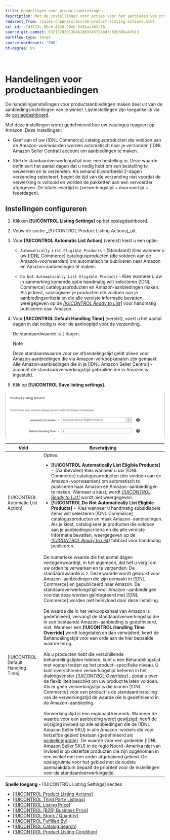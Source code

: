 ```yaml
---
title: Handelingen voor productaanbiedingen
description: Met de instellingen voor acties voor het aanbieden van producten kunt u bepalen hoe de handelscatalogus reageert op Amazon.
redirect_from: /sales-channels/asc/ob-product-listing-actions.html
exl-id: c7d3f22c-05c6-4826-99eb-543bac462cf8
source-git-commit: 632157839130461869345724bdfc03b306a4f613
workflow-type: tm+mt
source-wordcount: '568'
ht-degree: 0%

---
```


# Handelingen voor productaanbiedingen

De handelingsinstellingen voor productaanbiedingen maken deel uit van de aanbiedingsinstellingen van je winkel. Lijstinstellingen zijn toegankelijk via de [opslagdashboard](./amazon-store-dashboard.md).

Met deze instellingen wordt gedefinieerd hoe uw catalogus reageert op Amazon. Deze instellingen:

- Geef aan of uw [!DNL Commerce] catalogusproducten die voldoen aan de Amazon-voorwaarden worden automatisch naar je verzonden [!DNL Amazon Seller Central] account om aanbiedingen te maken.

- Stel de standaardverwerkingstijd voor een bestelling in. Deze waarde definieert het aantal dagen dat u nodig hebt om een bestelling te verwerken en te verzenden. Als iemand bijvoorbeeld 2-dagen verzending selecteert, begint de tijd van de verzending niet voordat de verwerking is voltooid en worden de pakketten aan een vervoerder afgegeven. De totale levertijd is (verwerkingstijd + doorvoertijd + feestdagen).

## Instellingen configureren

1. Klikken **[!UICONTROL Listing Settings]** op het opslagdashboard.

1. Vouw de sectie _[!UICONTROL Product Listing Actions]_uit.

1. Voor **[!UICONTROL Automatic List Action]** (vereist) kiest u een optie:

   - `Automatically List Eligible Products` - (Standaard) Kies wanneer u uw [!DNL Commerce] catalogusproducten (die voldoen aan de Amazon-voorwaarden) om automatisch te publiceren naar Amazon en Amazon-aanbiedingen te maken.

   - `Do Not Automatically List Eligible Products` - Kies wanneer u uw in aanmerking komende optie handmatig wilt selecteren [!DNL Commerce] catalogusproducten en Amazon-aanbiedingen maken. Als je kiest, catalogiseer je producten die voldoen aan je aanbiedingscriteria en die alle vereiste informatie bevatten, weergegeven op de [_[!UICONTROL Ready to List]_](./ready-to-list.md) voor handmatig publiceren naar Amazon.

1. Voor **[!UICONTROL Default Handling Time]** (vereist), voert u het aantal dagen in dat nodig is voor de aanlooptijd vóór de verzending.

   De standaardwaarde is `2` dagen.

   >[!NOTE]
   >
   >Deze standaardwaarde voor de afhandelingstijd geldt alleen voor Amazon-aanbiedingen die via Amazon-verkoopkanalen zijn gemaakt. Alle Amazon-aanbiedingen die in je [!DNL Amazon Seller Central] -account de standaardverwerkingstijd gebruiken die in Amazon is ingesteld.

1. Klik op **[!UICONTROL Save listing settings]**.

![Handelingen voor productaanbiedingen](assets/amazon-product-listing-actions.png)

| Veld | Beschrijving |
|--- |--- |
| [!UICONTROL Automatic List Action] | Opties:<ul><li>**[!UICONTROL Automatically List Eligible Products]** - (Aanbevolen) Kies wanneer u uw [!DNL Commerce] catalogusproducten (die voldoen aan de Amazon-voorwaarden) om automatisch te publiceren naar Amazon en Amazon-aanbiedingen te maken. Wanneer u kiest, wordt [_[!UICONTROL Ready to List]_](./ready-to-list.md) wordt niet weergegeven. </li><li>**[!UICONTROL Do Not Automatically List Eligible Products]** - Kies wanneer u handmatig subsidiabele items wilt selecteren [!DNL Commerce] catalogusproducten en maak Amazon-aanbiedingen. Als je kiest, catalogiseer je producten die voldoen aan je aanbiedingscriteria en die alle vereiste informatie bevatten, weergegeven op de [_[!UICONTROL Ready to List]_](./ready-to-list.md) tabblad voor handmatig publiceren.</li></ul> |
| [!UICONTROL Default Handling Time] | De numerieke waarde die het aantal dagen vertegenwoordigt, in het algemeen, dat het u vergt om uw orden te verwerken en te verzenden. De standaardwaarde is `2`. Deze waarde wordt gebruikt voor Amazon-aanbiedingen die zijn gemaakt in [!DNL Commerce] en gepubliceerd naar Amazon. De standaardverwerkingstijd voor Amazon-aanbiedingen voordat deze worden geïntegreerd met [!DNL Commerce] worden niet beïnvloed door deze instelling.<br><br>De waarde die in het verkoopkanaal van Amazon is gedefinieerd, vervangt de standaardverwerkingstijd die in een bestaande Amazon-aanbieding is gedefinieerd, niet. Wanneer een **[!UICONTROL Handling Time Override]** wordt toegelaten en dan verwijderd, keert de Behandelingstijd voor een orde aan de hier bepaalde waarde terug.<br><br>Als u producten hebt die verschillende behandelingstijden hebben, kunt u een Behandelingstijd met voeten treden op het product-specifieke niveau. U kunt overschreven verwerkingstijd beheren in het dialoogvenster [_[!UICONTROL Overrides]_](./overrides.md) , zodat u over de flexibiliteit beschikt om uw product te laten voldoen. Als er geen verwerkingstijd is die binnen [!DNL Commerce] voor een product is de standaardinstelling van de verwerkingstijd de waarde die is gedefinieerd in de Amazon-aanbieding.<br><br>Verwerkingstijd is een regionaal kenmerk. Wanneer de waarde voor een aanbieding wordt gewijzigd, heeft de wijziging invloed op alle aanbiedingen die de [!DNL Amazon Seller SKU] in alle Amazon-winkels die voor hetzelfde gebied bestaan (gedefinieerd als [winkelintegratie](./store-integration.md)). De waarde voor een gedeelde [!DNL Amazon Seller SKU] in de regio Noord-Amerika niet van invloed is op dezelfde producten die zijn opgenomen in een winkel met een ander afgebakend gebied. De opslagruimte voor het gebied met de oudste aanmaakdatum bepaalt de prioriteit voor de instellingen voor de standaardverwerkingstijd. |

**Snelle toegang** - [!UICONTROL Listing Settings] secties

- [[!UICONTROL Product Listing Actions]](./product-listing-actions.md)
- [[!UICONTROL Third Party Listings]](./third-party-listing-settings.md)
- [[!UICONTROL Listing Price]](./listing-price.md)
- [[!UICONTROL (B2B) Business Price]](./business-pricing.md)
- [[!UICONTROL Stock / Quantity]](./stock-quantity.md)
- [[!UICONTROL Fulfilled By]](./fulfilled-by.md)
- [[!UICONTROL Catalog Search]](./catalog-search.md)
- [[!UICONTROL Product Listing Condition]](./product-listing-condition.md)
